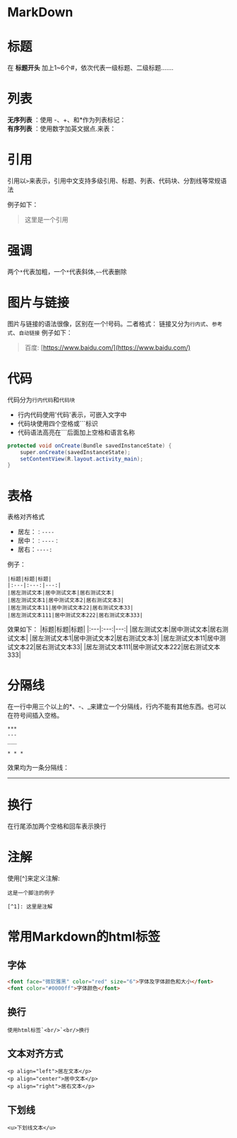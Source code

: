 # MarkDown
# 标题
在 **标题开头** 加上1~6个#，依次代表一级标题、二级标题.......
# 列表
**无序列表** ：使用 -、+、和*作为列表标记：</br>
**有序列表** ：使用数字加英文据点.来表：</br>
# 引用
引用以```>```来表示，引用中文支持多级引用、标题、列表、代码块、分割线等常规语法

例子如下：
>这里是一个引用
# 强调
两个```*```代表加粗，一个```*```代表斜体,```~~```代表删除
# 图片与链接
图片与链接的语法很像，区别在一个!号码。二者格式：
链接又分为```行内式```、```参考式```、```自动链接```
例子如下：
>百度: [https://www.baidu.com/](https://www.baidu.com/)
# 代码
代码分为```行内代码```和```代码块```
* 行内代码使用'代码'表示，可嵌入文字中
* 代码块使用四个空格或```标识
* 代码语法高亮在```后面加上空格和语言名称
``` C#
protected void onCreate(Bundle savedInstanceState) {
    super.onCreate(savedInstanceState);
    setContentView(R.layout.activity_main);
}
```
# 表格
表格对齐格式
* 居左：```：----```
* 居中：```：----：```
* 居右：```----:```

例子：
```
|标题|标题|标题|
|:---|:---:|---:|
|居左测试文本|居中测试文本|居右测试文本|
|居左测试文本1|居中测试文本2|居右测试文本3|
|居左测试文本11|居中测试文本22|居右测试文本33|
|居左测试文本111|居中测试文本222|居右测试文本333|
```
效果如下：
|标题|标题|标题|
|:---|:---:|---:|
|居左测试文本|居中测试文本|居右测试文本|
|居左测试文本1|居中测试文本2|居右测试文本3|
|居左测试文本11|居中测试文本22|居右测试文本33|
|居左测试文本111|居中测试文本222|居右测试文本333|
# 分隔线
在一行中用三个以上的*、-、_来建立一个分隔线，行内不能有其他东西。也可以在符号间插入空格。
```
***
---
___

* * *
```
效果均为一条分隔线：
***
# 换行
在行尾添加两个空格和回车表示换行
# 注解
使用[^]来定义注解:
```
这是一个脚注的例子

[^1]: 这里是注解
```

# 常用Markdown的html标签
## 字体
``` html
<font face="微软雅黑" color="red" size="6">字体及字体颜色和大小</font>
<font color="#0000ff">字体颜色</font>
```
## 换行
```
使用html标签`<br/>`<br/>换行
```

## 文本对齐方式
```
<p align="left">居左文本</p>
<p align="center">居中文本</p>
<p align="right">居右文本</p>
```

## 下划线
```
<u>下划线文本</u>
```


